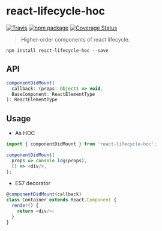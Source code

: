 # react-lifecycle-hoc
[![Travis][build-badge]][build] [![npm package][npm-badge]][npm] [![Coverage Status][coveralls-badge]][coveralls]

[build-badge]: https://img.shields.io/travis/evenchange4/react-lifecycle-hoc/master.svg?style=flat-square
[build]: https://travis-ci.org/evenchange4/react-lifecycle-hoc

[npm-badge]: https://img.shields.io/npm/v/react-lifecycle-hoc.svg?style=flat-square
[npm]: https://www.npmjs.org/package/react-lifecycle-hoc

[coveralls-badge]: https://img.shields.io/coveralls/evenchange4/react-lifecycle-hoc/master.svg?style=flat-square
[coveralls]: https://coveralls.io/github/evenchange4/react-lifecycle-hoc

> Higher-order components of react lifecycle.

```
npm install react-lifecycle-hoc --save
```

## API

```js
componentDidMount(
  callback: (props: Object) => void,
  BaseComponent: ReactElementType
): ReactElementType
```

## Usage

- As HOC

```js
import { componentDidMount } from 'react-lifecycle-hoc';

componentDidMount(
  props => console.log(props),
  () => <div/>,
);
```

- ES7 decorator

```js
@componentDidMount(callback)
class Container extends React.Component {
  render() {
    return <div/>;
  }
}
```
